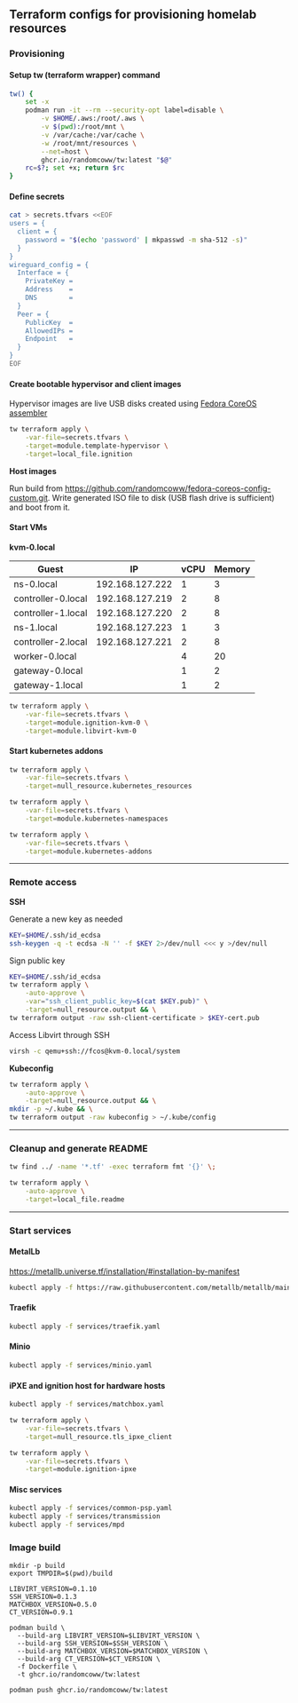 ## Terraform configs for provisioning homelab resources

### Provisioning

#### Setup tw (terraform wrapper) command

```bash
tw() {
    set -x
    podman run -it --rm --security-opt label=disable \
        -v $HOME/.aws:/root/.aws \
        -v $(pwd):/root/mnt \
        -v /var/cache:/var/cache \
        -w /root/mnt/resources \
        --net=host \
        ghcr.io/randomcoww/tw:latest "$@"
    rc=$?; set +x; return $rc
}
```

#### Define secrets

```bash
cat > secrets.tfvars <<EOF
users = {
  client = {
    password = "$(echo 'password' | mkpasswd -m sha-512 -s)"
  }
}
wireguard_config = {
  Interface = {
    PrivateKey =
    Address    =
    DNS        =
  }
  Peer = {
    PublicKey  =
    AllowedIPs =
    Endpoint   =
  }
}
EOF
```

#### Create bootable hypervisor and client images

Hypervisor images are live USB disks created using [Fedora CoreOS assembler](https://github.com/coreos/coreos-assembler)

```bash
tw terraform apply \
    -var-file=secrets.tfvars \
    -target=module.template-hypervisor \
    -target=local_file.ignition
```

**Host images**

Run build from https://github.com/randomcoww/fedora-coreos-config-custom.git. Write generated ISO file to disk (USB flash drive is sufficient) and boot from it.

#### Start VMs

**kvm-0.local**

| Guest | IP | vCPU | Memory |
|-------|----|------|--------|
| ns-0.local | 192.168.127.222 | 1 | 3 |
| controller-0.local | 192.168.127.219 | 2 | 8 |
| controller-1.local | 192.168.127.220 | 2 | 8 |
| ns-1.local | 192.168.127.223 | 1 | 3 |
| controller-2.local | 192.168.127.221 | 2 | 8 |
| worker-0.local |  | 4 | 20 |
| gateway-0.local |  | 1 | 2 |
| gateway-1.local |  | 1 | 2 |

```bash
tw terraform apply \
    -var-file=secrets.tfvars \
    -target=module.ignition-kvm-0 \
    -target=module.libvirt-kvm-0
```

#### Start kubernetes addons

```bash
tw terraform apply \
    -var-file=secrets.tfvars \
    -target=null_resource.kubernetes_resources

tw terraform apply \
    -var-file=secrets.tfvars \
    -target=module.kubernetes-namespaces

tw terraform apply \
    -var-file=secrets.tfvars \
    -target=module.kubernetes-addons
```

---

### Remote access

**SSH**

Generate a new key as needed
```bash
KEY=$HOME/.ssh/id_ecdsa
ssh-keygen -q -t ecdsa -N '' -f $KEY 2>/dev/null <<< y >/dev/null
```

Sign public key
```bash
KEY=$HOME/.ssh/id_ecdsa
tw terraform apply \
    -auto-approve \
    -var="ssh_client_public_key=$(cat $KEY.pub)" \
    -target=null_resource.output && \
tw terraform output -raw ssh-client-certificate > $KEY-cert.pub
```

Access Libvirt through SSH
```bash
virsh -c qemu+ssh://fcos@kvm-0.local/system
```

**Kubeconfig**

```bash
tw terraform apply \
    -auto-approve \
    -target=null_resource.output && \
mkdir -p ~/.kube && \
tw terraform output -raw kubeconfig > ~/.kube/config
```

---

### Cleanup and generate README

```bash
tw find ../ -name '*.tf' -exec terraform fmt '{}' \;

tw terraform apply \
    -auto-approve \
    -target=local_file.readme
```

---

### Start services

#### MetalLb

https://metallb.universe.tf/installation/#installation-by-manifest

```bash
kubectl apply -f https://raw.githubusercontent.com/metallb/metallb/main/manifests/metallb.yaml
```

#### Traefik

```bash
kubectl apply -f services/traefik.yaml
```

#### Minio

```bash
kubectl apply -f services/minio.yaml
```

#### iPXE and ignition host for hardware hosts

```bash
kubectl apply -f services/matchbox.yaml

tw terraform apply \
    -var-file=secrets.tfvars \
    -target=null_resource.tls_ipxe_client

tw terraform apply \
    -var-file=secrets.tfvars \
    -target=module.ignition-ipxe
```

#### Misc services

```bash
kubectl apply -f services/common-psp.yaml
kubectl apply -f services/transmission
kubectl apply -f services/mpd
```

### Image build

```
mkdir -p build
export TMPDIR=$(pwd)/build

LIBVIRT_VERSION=0.1.10
SSH_VERSION=0.1.3
MATCHBOX_VERSION=0.5.0
CT_VERSION=0.9.1

podman build \
  --build-arg LIBVIRT_VERSION=$LIBVIRT_VERSION \
  --build-arg SSH_VERSION=$SSH_VERSION \
  --build-arg MATCHBOX_VERSION=$MATCHBOX_VERSION \
  --build-arg CT_VERSION=$CT_VERSION \
  -f Dockerfile \
  -t ghcr.io/randomcoww/tw:latest
```

```
podman push ghcr.io/randomcoww/tw:latest
```